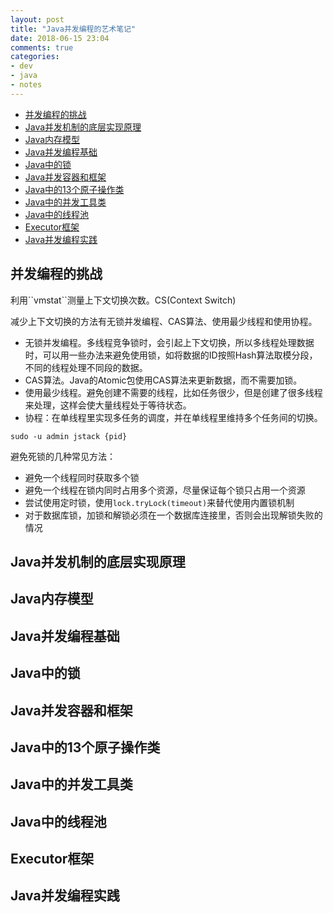 ```yaml
---
layout: post
title: "Java并发编程的艺术笔记"
date: 2018-06-15 23:04
comments: true
categories: 
- dev
- java
- notes
---
```

* [并发编程的挑战](#ch01)
* [Java并发机制的底层实现原理](#ch02)
* [Java内存模型](#ch03)
* [Java并发编程基础](#ch04)
* [Java中的锁](#ch05)
* [Java并发容器和框架](#ch06)
* [Java中的13个原子操作类](#ch07)
* [Java中的并发工具类](#ch08)
* [Java中的线程池](#ch09)
* [Executor框架](#ch10)
* [Java并发编程实践](#ch11)

<!-- more -->

<h2 id="ch01">并发编程的挑战</h2>
利用``vmstat``测量上下文切换次数。CS(Context Switch)

减少上下文切换的方法有无锁并发编程、CAS算法、使用最少线程和使用协程。

+ 无锁并发编程。多线程竞争锁时，会引起上下文切换，所以多线程处理数据时，可以用一些办法来避免使用锁，如将数据的ID按照Hash算法取模分段，不同的线程处理不同段的数据。
+ CAS算法。Java的Atomic包使用CAS算法来更新数据，而不需要加锁。
+ 使用最少线程。避免创建不需要的线程，比如任务很少，但是创建了很多线程来处理，这样会使大量线程处于等待状态。
+ 协程：在单线程里实现多任务的调度，并在单线程里维持多个任务间的切换。

``sudo -u admin jstack {pid}``

避免死锁的几种常见方法：

+ 避免一个线程同时获取多个锁
+ 避免一个线程在锁内同时占用多个资源，尽量保证每个锁只占用一个资源
+ 尝试使用定时锁，使用``lock.tryLock(timeout)``来替代使用内置锁机制
+ 对于数据库锁，加锁和解锁必须在一个数据库连接里，否则会出现解锁失败的情况


<h2 id="ch02">Java并发机制的底层实现原理</h2>

<h2 id="ch03">Java内存模型</h2>

<h2 id="ch04">Java并发编程基础</h2>

<h2 id="ch05">Java中的锁</h2>

<h2 id="ch06">Java并发容器和框架</h2>

<h2 id="ch07">Java中的13个原子操作类</h2>

<h2 id="ch08">Java中的并发工具类</h2>

<h2 id="ch09">Java中的线程池</h2>

<h2 id="ch10">Executor框架</h2>

<h2 id="ch11">Java并发编程实践</h2>


